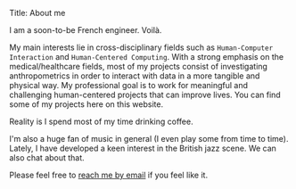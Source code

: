 Title: About me

I am a soon-to-be French engineer. Voilà.

My main interests lie in cross-disciplinary fields such as `Human-Computer Interaction` and `Human-Centered Computing`.
With a strong emphasis on the medical/healthcare fields, most of my projects consist of investigating anthropometrics in order to interact with data in a more tangible and physical way.
My professional goal is to work for meaningful and challenging human-centered projects that can improve lives. You can find some of my projects here on this website.

Reality is I spend most of my time drinking coffee.

I'm also a huge fan of music in general (I even play some from time to time).
Lately, I have developed a keen interest in the British jazz scene. We can also chat about that.

Please feel free to [reach me by email](mailto:message.koji@gmail.com>) if you feel like it.